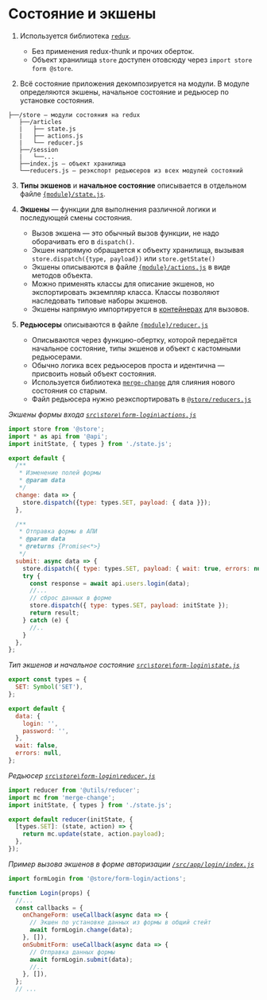 # Состояние и экшены

1. Используется библиотека [`redux`](https://redux.js.org).
    - Без применения redux-thunk и прочих оберток.
    - Объект хранилища `store` доступен отовсюду через `import store form @store`.

2. Всё состояние приложения декомпозируется на модули. В модуле определяются экшены, начальное состояние и редьюсер по установке состояния.

```
├──/store — модули состояния на redux
   ├──/articles
   |   ├── state.js
   |   ├── actions.js 
   |   └── reducer.js
   ├──/session 
   |   └──...
   ├──index.js — объект хранилища
   └──reducers.js — реэкспорт редьюсеров из всех модулей состояний

```
3. **Типы экшенов** и **начальное состояние** описывается в отдельном файле [`{module}/state.js`](https://github.com/ylabio/react-skeleton/blob/master/src/store/articles/state.js).

4. **Экшены** — функции для выполнения различной логики и последующей смены состояния.
    - Вызов экшена — это обычный вызов функции, не надо оборачивать его в `dispatch()`.
    - Экшен напрямую обращается к объекту хранилища, вызывая `store.dispatch({type, payload})` или `store.getState()`
    - Экшены описываются в файле [`{module}/actions.js`](https://github.com/ylabio/react-skeleton/blob/master/src/store/articles/actions.js) 
      в виде методов объекта. 
    - Можно применять классы для описание экшенов, но экспортировать экземпляр класса. Классы позволяют наследовать типовые наборы экшенов.
    - Экшены напрямую импортируется в [контейнерах](/docs/check/container.md) для вызовов.

5. **Редьюсеры** описываются в файле [`{module}/reducer.js`](https://github.com/ylabio/react-skeleton/blob/master/src/store/articles/reducer.js)
    - Описываются через функцию-обертку, которой передаётся начальное состояние, типы экшенов и объект с кастомными редьюсерами. 
    - Обычно логика всех редьюсеров проста и идентична —  присвоить новый объект состояния. 
    - Используется библиотека [`merge-change`](https://www.npmjs.com/package/merge-change) для слияния нового состояния со старым.
    - Файл редьюсера нужно реэкспортировать в [`@store/reducers.js`](https://github.com/ylabio/react-skeleton/blob/master/src/store/reducers.js)

*Экшены формы входа [`src\store\form-login\actions.js`](https://github.com/ylabio/react-skeleton/blob/master/src/store/form-login/actions.js)*
```js
import store from '@store';
import * as api from '@api';
import initState, { types } from './state.js';

export default {
  /**
   * Изменение полей формы
   * @param data
   */
  change: data => {
    store.dispatch({type: types.SET, payload: { data }});
  },

  /**
   * Отправка формы в АПИ
   * @param data
   * @returns {Promise<*>}
   */
  submit: async data => {
    store.dispatch({ type: types.SET, payload: { wait: true, errors: null } });
    try {
      const response = await api.users.login(data);
      //...
      // сброс данных в форме
      store.dispatch({ type: types.SET, payload: initState });
      return result;
    } catch (e) {
      //..
    }
  },
};
```

*Тип экшенов и начальное состояние [`src\store\form-login\state.js`](https://github.com/ylabio/react-skeleton/blob/master/src/store/form-login/state.js)*
```js
export const types = {
  SET: Symbol('SET'),
};

export default {
  data: {
    login: '',
    password: '',
  },
  wait: false,
  errors: null,
};
```

*Редьюсер [`src\store\form-login\reducer.js`](https://github.com/ylabio/react-skeleton/blob/master/src/store/form-login/reducer.js)*
```js
import reducer from '@utils/reducer';
import mc from 'merge-change';
import initState, { types } from './state.js';

export default reducer(initState, {
  [types.SET]: (state, action) => {
    return mc.update(state, action.payload);
  },
});
```

*Пример вызова экшенов в форме авторизации [`/src/app/login/index.js`](https://github.com/ylabio/react-skeleton/blob/master/src/app/login/index.js)*
```js
import formLogin from '@store/form-login/actions';

function Login(props) {
  //...
  const callbacks = {
    onChangeForm: useCallback(async data => {
      // Экшен по установке данных из формы в общий стейт
      await formLogin.change(data);
    }, []),
    onSubmitForm: useCallback(async data => {
      // Отправка данных формы
      await formLogin.submit(data);
      //..
    }, []),
  };
  // ...
```

